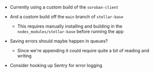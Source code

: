 * Currently using a custom build of the `soroban-client`
* And a custom build off the `main` branch of `stellar-base`
    * This requires manually installing and building in the `nodes_modules/stellar-base` before running the app

* Saving errors should maybe happen in queues?
    * Since we're appending it could require quite a bit of reading and writing

* Consider hooking up Sentry for error logging